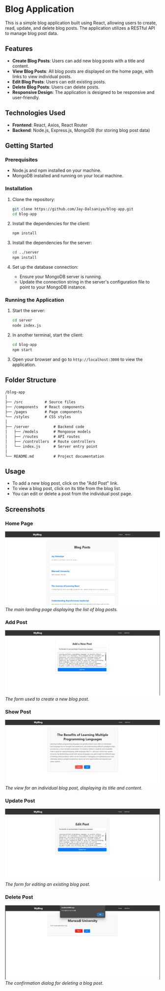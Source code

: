# Blog Application

This is a simple blog application built using React, allowing users to create, read, update, and delete blog posts. The application utilizes a RESTful API to manage blog post data.

## Features

- **Create Blog Posts**: Users can add new blog posts with a title and content.
- **View Blog Posts**: All blog posts are displayed on the home page, with links to view individual posts.
- **Edit Blog Posts**: Users can edit existing posts.
- **Delete Blog Posts**: Users can delete posts.
- **Responsive Design**: The application is designed to be responsive and user-friendly.

## Technologies Used

- **Frontend**: React, Axios, React Router
- **Backend**: Node.js, Express.js, MongoDB (for storing blog post data)

## Getting Started

### Prerequisites

- Node.js and npm installed on your machine.
- MongoDB installed and running on your local machine.

### Installation

1. Clone the repository:

   ```bash
   git clone https://github.com/Jay-Dalsaniya/blog-app.git
   cd blog-app
   ```

2. Install the dependencies for the client:

   ```bash
   npm install
   ```

3. Install the dependencies for the server:

   ```bash
   cd ../server
   npm install
   ```

4. Set up the database connection:
   - Ensure your MongoDB server is running.
   - Update the connection string in the server's configuration file to point to your MongoDB instance.

### Running the Application

1. Start the server:

   ```bash
   cd server
   node index.js
   ```

2. In another terminal, start the client:

   ```bash
   cd blog-app
   npm start
   ```

3. Open your browser and go to `http://localhost:3000` to view the application.

## Folder Structure

```
/blog-app
│
├── /src          # Source files
├── /components   # React components
├── /pages        # Page components
└── /styles       # CSS styles
│
├── /server           # Backend code
│   ├── /models       # Mongoose models
│   ├── /routes       # API routes
│   ├── /controllers  # Route controllers
│   └── index.js      # Server entry point
│
└── README.md         # Project documentation
```

## Usage

- To add a new blog post, click on the "Add Post" link.
- To view a blog post, click on its title from the blog list.
- You can edit or delete a post from the individual post page.

## Screenshots

### Home Page

![Home Page](image.png)
_The main landing page displaying the list of blog posts._

### Add Post

![Add Post](image-1.png)
_The form used to create a new blog post._

### Show Post

![Show Post](image-2.png)
_The view for an individual blog post, displaying its title and content._

### Update Post

![Update Post](image-3.png)
_The form for editing an existing blog post._

### Delete Post

![Delete Post](image-4.png)
_The confirmation dialog for deleting a blog post._
